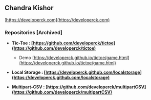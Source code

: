 
## Chandra Kishor
 [https://developerck.com](https://developerck.com)
 
 ### **Repositories [Archived]** 
  - **Tic-Toe : [https://github.com/developerck/tictoe](https://github.com/developerck/tictoe)** 
  
       - Demo [https://developerck.github.io/tictoe/game.html](https://developerck.github.io/tictoe/game.html)
       
- **Local Storage :  [https://developerck.github.com/localstorage](https://developerck.github.com/localstorage)** 

 - **Multipart-CSV : [https://github.com/developerck/multipartCSV](https://github.com/developerck/multipartCSV)**
